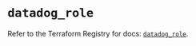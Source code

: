 # `datadog_role`

Refer to the Terraform Registry for docs: [`datadog_role`](https://registry.terraform.io/providers/datadog/datadog/3.59.0/docs/resources/role).
